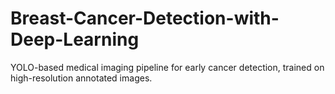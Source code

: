 # Breast-Cancer-Detection-with-Deep-Learning
YOLO-based medical imaging pipeline for early cancer detection, trained on high-resolution annotated images.
